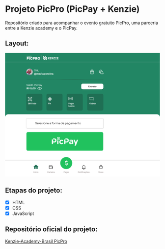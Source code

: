 # Projeto PicPro (PicPay + Kenzie)

Repositório criado para acompanhar o evento gratuito PicPro, uma parceria entre a Kenzie academy e o PicPay.

## Layout:

![imagem](./assets/img/layout.png)

## Etapas do projeto:
- [x] HTML
- [x] CSS
- [x] JavaScript

## Repositório oficial do projeto:

[Kenzie-Academy-Brasil PicPro](https://github.com/Kenzie-Academy-Brasil/picpro "picpro-kenzie")
